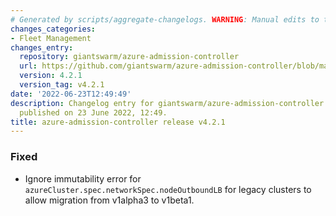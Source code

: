```yaml
---
# Generated by scripts/aggregate-changelogs. WARNING: Manual edits to this files will be overwritten.
changes_categories:
- Fleet Management
changes_entry:
  repository: giantswarm/azure-admission-controller
  url: https://github.com/giantswarm/azure-admission-controller/blob/master/CHANGELOG.md#421---2022-06-23
  version: 4.2.1
  version_tag: v4.2.1
date: '2022-06-23T12:49:49'
description: Changelog entry for giantswarm/azure-admission-controller version 4.2.1,
  published on 23 June 2022, 12:49.
title: azure-admission-controller release v4.2.1
---
```


### Fixed
- Ignore immutability error for `azureCluster.spec.networkSpec.nodeOutboundLB` for legacy clusters to allow migration from v1alpha3 to v1beta1.
